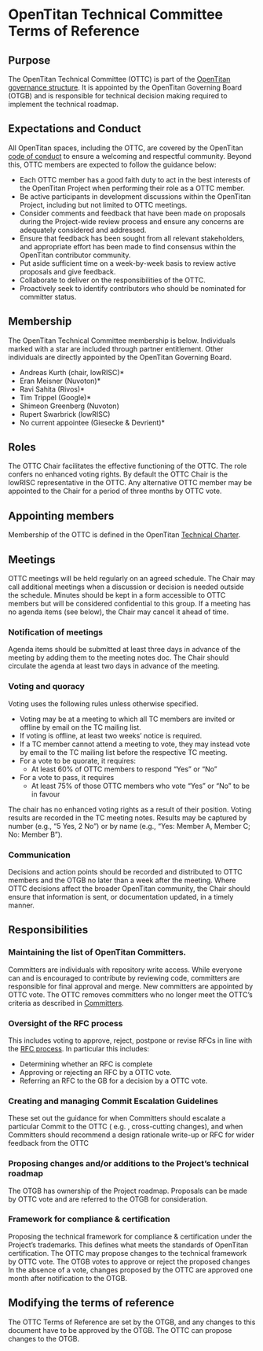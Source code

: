 # OpenTitan Technical Committee Terms of Reference

## Purpose

The OpenTitan Technical Committee (OTTC) is part of the [OpenTitan governance structure](./README.md).
It is appointed by the OpenTitan Governing Board (OTGB) and is responsible for technical decision making required to implement the technical roadmap.

## Expectations and Conduct

All OpenTitan spaces, including the OTTC, are covered by the OpenTitan [code of conduct](./doc/project_governance/code_of_conduct.md) to ensure a welcoming and respectful community.
Beyond this, OTTC members are expected to follow the guidance below:

* Each OTTC member has a good faith duty to act in the best interests of the OpenTitan Project when performing their role as a OTTC member.
* Be active participants in development discussions within the OpenTitan Project, including but not limited to OTTC meetings.
* Consider comments and feedback that have been made on proposals during the Project-wide review process and ensure any concerns are adequately considered and addressed.
* Ensure that feedback has been sought from all relevant stakeholders, and appropriate effort has been made to find consensus within the OpenTitan contributor community.
* Put aside sufficient time on a week-by-week basis to review active proposals and give feedback.
* Collaborate to deliver on the responsibilities of the OTTC.
* Proactively seek to identify contributors who should be nominated for committer status.

## Membership

The OpenTitan Technical Committee membership is below.
Individuals marked with a star are included through partner entitlement.
Other individuals are directly appointed by the OpenTitan Governing Board.

- Andreas Kurth (chair, lowRISC)*
- Eran Meisner (Nuvoton)*
- Ravi Sahita (Rivos)*
- Tim Trippel (Google)*
- Shimeon Greenberg (Nuvoton)
- Rupert Swarbrick (lowRISC)
- No current appointee (Giesecke & Devrient)*

## Roles

The OTTC Chair facilitates the effective functioning of the OTTC.
The role confers no enhanced voting rights.
By default the OTTC Chair is the lowRISC representative in the OTTC.
Any alternative OTTC member may be appointed to the Chair for a period of three months by OTTC vote.

## Appointing members

Membership of the OTTC is defined in the OpenTitan [Technical Charter](https://static.opentitan.org/technical-charter.pdf).

## Meetings

OTTC meetings will be held regularly on an agreed schedule.
The Chair may call additional meetings when a discussion or decision is needed outside the schedule.
Minutes should be kept in a form accessible to OTTC members but will be considered confidential to this group.
If a meeting has no agenda items (see below), the Chair may cancel it ahead of time.

### Notification of meetings

Agenda items should be submitted at least three days in advance of the meeting by adding them to the meeting notes doc.
The Chair should circulate the agenda at least two days in advance of the meeting.

### Voting and quoracy

Voting uses the following rules unless otherwise specified.

* Voting may be at a meeting to which all TC members are invited or offline by email on the TC mailing list.
* If voting is offline, at least two weeks’ notice is required.
* If a TC member cannot attend a meeting to vote, they may instead vote by email to the TC mailing list before the respective TC meeting.
* For a vote to be quorate, it requires:
  * At least 60% of OTTC members to respond “Yes” or “No”
* For a vote to pass, it requires
  * At least 75% of those OTTC members who vote “Yes” or “No” to be in favour

The chair has no enhanced voting rights as a result of their position.
Voting results are recorded in the TC meeting notes. Results may be captured by number (e.g., “5 Yes, 2 No”) or by name (e.g., “Yes: Member A, Member C; No: Member B”).

### Communication

Decisions and action points should be recorded and distributed to OTTC members and the OTGB no later than a week after the meeting.
Where OTTC decisions affect the broader OpenTitan community, the Chair should ensure that information is sent, or documentation updated, in a timely manner.

## Responsibilities

### Maintaining the list of OpenTitan Committers.

Committers are individuals with repository write access.
While everyone can and is encouraged to contribute by reviewing code, committers are responsible for final approval and merge.
New committers are appointed by OTTC vote.
The OTTC removes committers who no longer meet the OTTC’s criteria as described in [Committers](./committers.md).

### Oversight of the RFC process

This includes voting to approve, reject, postpone or revise RFCs in line with the [RFC process](./rfc_process.md).
In particular this includes:

* Determining whether an RFC is complete
* Approving or rejecting an RFC by a OTTC vote.
* Referring an RFC to the GB for a decision by a OTTC vote.

### Creating and managing Commit Escalation Guidelines

These set out the guidance for when Committers should escalate a particular Commit to the OTTC ( e.g. , cross-cutting changes), and when Committers should recommend a design rationale write-up or RFC for wider feedback from the OTTC

### Proposing changes and/or additions to the Project’s technical roadmap

The OTGB has ownership of the Project roadmap.
Proposals can be made by OTTC vote and are referred to the OTGB for consideration.

### Framework for compliance & certification

Proposing the technical framework for compliance & certification under the Project’s trademarks.
This defines what meets the standards of OpenTitan certification.
The OTTC may propose changes to the technical framework by OTTC vote.
The OTGB votes to approve or reject the proposed changes
In the absence of a vote, changes proposed by the OTTC are approved one month after notification to the OTGB.

## Modifying the terms of reference

The OTTC Terms of Reference are set by the OTGB, and any changes to this document have to be approved by the OTGB. The OTTC can propose changes to the OTGB.
